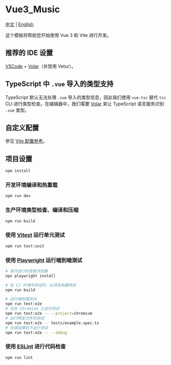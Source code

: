 # Vue3_Music

[中文](./README.md) | [English](./README_EN.md)

这个模板将帮助您开始使用 Vue 3 和 Vite 进行开发。

## 推荐的 IDE 设置

[VSCode](https://code.visualstudio.com/) + [Volar](https://marketplace.visualstudio.com/items?itemName=Vue.volar)（并禁用 Vetur）。

## TypeScript 中 `.vue` 导入的类型支持

TypeScript 默认无法处理 `.vue` 导入的类型信息，因此我们使用 `vue-tsc` 替代 `tsc` CLI 进行类型检查。在编辑器中，我们需要 [Volar](https://marketplace.visualstudio.com/items?itemName=Vue.volar) 来让 TypeScript 语言服务识别 `.vue` 类型。

## 自定义配置

参见 [Vite 配置参考](https://vite.dev/config/)。

## 项目设置

```sh
npm install
```

### 开发环境编译和热重载

```sh
npm run dev
```

### 生产环境类型检查、编译和压缩

```sh
npm run build
```

### 使用 [Vitest](https://vitest.dev/) 运行单元测试

```sh
npm run test:unit
```

### 使用 [Playwright](https://playwright.dev) 运行端到端测试

```sh
# 首次运行时安装浏览器
npx playwright install

# 在 CI 环境中测试时，必须先构建项目
npm run build

# 运行端到端测试
npm run test:e2e
# 仅在 Chromium 上运行测试
npm run test:e2e -- --project=chromium
# 运行特定文件的测试
npm run test:e2e -- tests/example.spec.ts
# 在调试模式下运行测试
npm run test:e2e -- --debug
```

### 使用 [ESLint](https://eslint.org/) 进行代码检查

```sh
npm run lint
```
